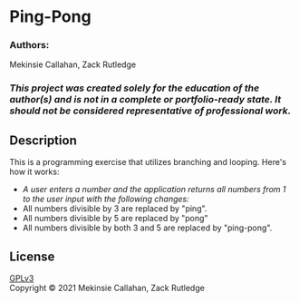 # Ping-Pong

### Authors:
Mekinsie Callahan, Zack Rutledge

### _This project was created solely for the education of the author(s) and is not in a complete or portfolio-ready state. It should not be considered representative of professional work._

## Description
This is a programming exercise that utilizes branching and looping. Here's how it works:  

* _A user enters a number and the application returns all numbers from 1 to the user input with the following changes:_
* All numbers divisible by 3 are replaced by "ping".
* All numbers divisible by 5 are replaced by "pong"
* All numbers divisible by both 3 and 5 are replaced by "ping-pong".

## License
[GPLv3](https://choosealicense.com/licenses/gpl-3.0/)\
Copyright &copy; 2021 Mekinsie Callahan, Zack Rutledge
